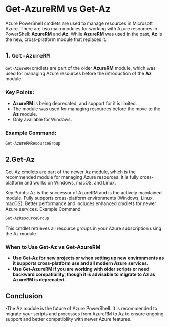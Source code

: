 # **Get-AzureRM vs Get-Az**

Azure PowerShell cmdlets are used to manage resources in Microsoft Azure. There are two main modules for working with Azure resources in PowerShell: **AzureRM** and **Az**. While **AzureRM** was used in the past, **Az** is the new, cross-platform module that replaces it.

## **1. `Get-AzureRM`**

`Get-AzureRM` cmdlets are part of the older **AzureRM** module, which was used for managing Azure resources before the introduction of the **Az** module.

### Key Points:
- **AzureRM** is being deprecated, and support for it is limited.
- The module was used for managing resources before the move to the **Az** module.
- Only available for Windows.

### Example Command:
```powershell
Get-AzureRMResourceGroup
```

## **2.Get-Az**
Get-Az cmdlets are part of the newer Az module, which is the recommended module for managing Azure resources. It is fully cross-platform and works on Windows, macOS, and Linux.

Key Points:
Az is the successor of AzureRM and is the actively maintained module.
Fully supports cross-platform environments (Windows, Linux, macOS).
Better performance and includes enhanced cmdlets for newer Azure services.
Example Command:

```powershell
Get-AzResourceGroup
```
This cmdlet retrieves all resource groups in your Azure subscription using the Az module.



### **When to Use Get-Az vs Get-AzureRM**
- **Use Get-Az for new projects or when setting up new environments as it supports cross-platform use and all modern Azure services.**
- **Use Get-AzureRM if you are working with older scripts or need backward compatibility, though it is advisable to migrate to Az as AzureRM is deprecated.**


## **Conclusion**
-The Az module is the future of Azure PowerShell. It is recommended to migrate your scripts and processes from AzureRM to Az to ensure ongoing support and better compatibility with newer Azure features.
